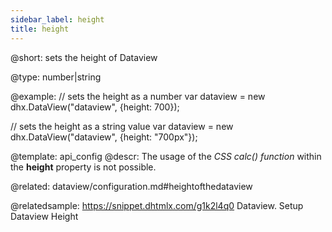 ```yaml
---
sidebar_label: height
title: height
---          
```


@short: 
sets the height of Dataview




@type: number|string

@example: 
// sets the height as a number
var dataview = new dhx.DataView("dataview", {height: 700});

// sets the height as a string value
var dataview = new dhx.DataView("dataview", {height: "700px"});


@template:	api_config
@descr: 
The usage of the *CSS calc() function* within the **height** property is not possible.


@related: dataview/configuration.md#heightofthedataview

@relatedsample: https://snippet.dhtmlx.com/g1k2l4q0	Dataview. Setup Dataview Height



